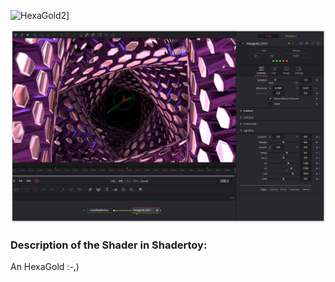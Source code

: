 ![HexaGold2](HexaGold2.gif)]



[![Thumbnail](Hexagold2_screenshot.png)](Hexagold2.fuse)

### Description of the Shader in Shadertoy:
An HexaGold :-,)